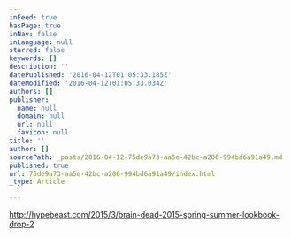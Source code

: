 ```yaml
---
inFeed: true
hasPage: true
inNav: false
inLanguage: null
starred: false
keywords: []
description: ''
datePublished: '2016-04-12T01:05:33.185Z'
dateModified: '2016-04-12T01:05:33.034Z'
authors: []
publisher:
  name: null
  domain: null
  url: null
  favicon: null
title: ''
author: []
sourcePath: _posts/2016-04-12-75de9a73-aa5e-42bc-a206-994bd6a91a49.md
published: true
url: 75de9a73-aa5e-42bc-a206-994bd6a91a49/index.html
_type: Article

---
```

http://hypebeast.com/2015/3/brain-dead-2015-spring-summer-lookbook-drop-2